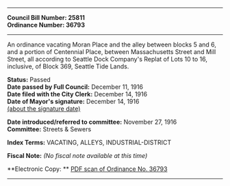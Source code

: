 * * * * *  
  
**Council Bill Number: [](#h0)[](#h2)25811**   
**Ordinance Number: 36793**  
  
* * * * *  
  
An ordinance vacating Moran Place and the alley between blocks 5 and 6, and a portion of Centennial Place, between Massachusetts Street and Mill Street, all according to Seattle Dock Company's Replat of Lots 10 to 16, inclusive, of Block 369, Seattle Tide Lands.  
  
**Status:** Passed   
**Date passed by Full Council:** December 11, 1916   
**Date filed with the City Clerk:** December 14, 1916   
**Date of Mayor's signature:** December 14, 1916   
[(about the signature date)](/~public/approvaldate.htm)   
  
  
**Date introduced/referred to committee:** November 27, 1916   
**Committee:** Streets & Sewers   
  
**Index Terms:** VACATING, ALLEYS, INDUSTRIAL-DISTRICT  
  
**Fiscal Note:** *(No fiscal note available at this time)*  
  
**Electronic Copy: ** [PDF scan of Ordinance No. 36793](/~archives/Ordinances/Ord_36793.pdf)  
  
* * * * *  
